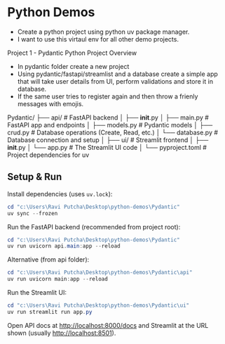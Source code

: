 # Python Demos

- Create a python project using python uv package manager.
- I want to use this virtaul env for all other demo projects.


Project 1 - Pydantic Python Project Overview

- In pydantic folder create a new project
- Using pydantic/fastapi/streamlist and a database create a simple app that will take user details from UI, perform validations and store it in database.
- If the same user tries to register again and then throw a frienly messages with emojis.

Pydantic/
├── api/                # FastAPI backend
│   ├── __init__.py
│   ├── main.py         # FastAPI app and endpoints
│   ├── models.py       # Pydantic models
│   ├── crud.py         # Database operations (Create, Read, etc.)
│   └── database.py     # Database connection and setup
│
├── ui/                 # Streamlit frontend
│   ├── __init__.py
│   └── app.py          # The Streamlit UI code
│
└── pyproject.toml      # Project dependencies for uv

## Setup & Run

Install dependencies (uses `uv.lock`):

```powershell
cd "c:\Users\Ravi Putcha\Desktop\python-demos\Pydantic"
uv sync --frozen
```

Run the FastAPI backend (recommended from project root):

```powershell
cd "c:\Users\Ravi Putcha\Desktop\python-demos\Pydantic"
uv run uvicorn api.main:app --reload
```

Alternative (from api folder):

```powershell
cd "c:\Users\Ravi Putcha\Desktop\python-demos\Pydantic\api"
uv run uvicorn main:app --reload
```

Run the Streamlit UI:

```powershell
cd "c:\Users\Ravi Putcha\Desktop\python-demos\Pydantic\ui"
uv run streamlit run app.py
```

Open API docs at <http://localhost:8000/docs> and Streamlit at the URL shown (usually <http://localhost:8501>).
